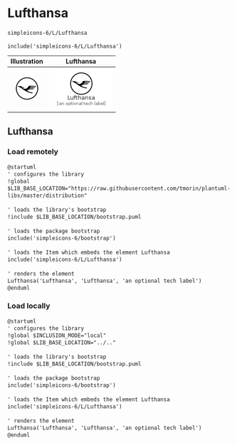 # Lufthansa


```text
simpleicons-6/L/Lufthansa
```

```text
include('simpleicons-6/L/Lufthansa')
```



| Illustration | Lufthansa |
| :---: | :---: |
| ![illustration for Illustration](../../simpleicons-6/L/Lufthansa.png) | ![illustration for Lufthansa](../../simpleicons-6/L/Lufthansa.Local.png) |




## Lufthansa

### Load remotely
```plantuml
@startuml
' configures the library
!global $LIB_BASE_LOCATION="https://raw.githubusercontent.com/tmorin/plantuml-libs/master/distribution"

' loads the library's bootstrap
!include $LIB_BASE_LOCATION/bootstrap.puml

' loads the package bootstrap
include('simpleicons-6/bootstrap')

' loads the Item which embeds the element Lufthansa
include('simpleicons-6/L/Lufthansa')

' renders the element
Lufthansa('Lufthansa', 'Lufthansa', 'an optional tech label')
@enduml
```

### Load locally
```plantuml
@startuml
' configures the library
!global $INCLUSION_MODE="local"
!global $LIB_BASE_LOCATION="../.."

' loads the library's bootstrap
!include $LIB_BASE_LOCATION/bootstrap.puml

' loads the package bootstrap
include('simpleicons-6/bootstrap')

' loads the Item which embeds the element Lufthansa
include('simpleicons-6/L/Lufthansa')

' renders the element
Lufthansa('Lufthansa', 'Lufthansa', 'an optional tech label')
@enduml
```

